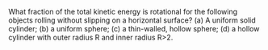What fraction of the total kinetic energy is rotational for the following objects rolling without slipping on a horizontal surface? (a) A uniform solid cylinder; (b) a uniform sphere; (c) a thin-walled, hollow sphere; (d) a hollow cylinder with outer radius R and inner radius R>2.